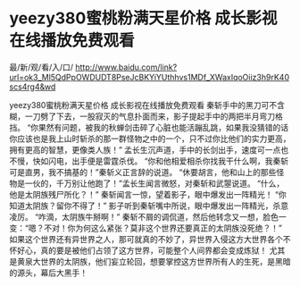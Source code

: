 # yeezy380蜜桃粉满天星价格 成长影视在线播放免费观看

最/新/观/看/入/口/ http://www.baidu.com/link?url=ok3_Ml5QdPpOWDUDT8PseJcBKYiYUthhvs1MDf_XWaxIqoOiiz3h9rK40scs4rg4&wd

yeezy380蜜桃粉满天星价格 成长影视在线播放免费观看
秦斩手中的黑刀可不含糊，一刀劈了下去，一股寂灭的气息扑面而来，影子提起手中的两把半月弯刀格挡。
    “你果然有问题，被我的秋蝉剑击碎了心脏也能活蹦乱跳，如果我没猜错的话你应该也是我上山时斩杀的那一群怪物之中的一个，只不过你比他们的实力更高，拥有更高的智慧，更像类人族！”
    孟长生沉声道，手中的长剑出手，速度可一点也不慢，快如闪电，出手便是雷霆杀伐。
    “你和他相爱相杀你找我干什么啊，我秦斩可是直男，我不搞基的！”秦斩义正言辞的说道。
    “休要胡言，他和山上的那些怪物是一伙的，千万别让他跑了！”孟长生闻言微怒，对秦斩和武曌说道。
    “什么，他是太阴族残尸所化？！”
    秦斩闻言一惊，望着影子，眼中爆发出一阵精光！
    “你知道太阴族？留你不得了！”
    影子听到秦斩嘴中所说，眼中爆发出一阵精光，杀意凌厉。
    “咋滴，太阴族牛掰啊！”
    秦斩不屑的调侃道，然后他转念又一想，脸色一变：“嗯？不对！你为何这么紧张？莫非这个世界还要真正的太阴族没死绝？！”
    如果这个世界还有异世界之人，那可就真的不妙了，异世界入侵这方大世界各个不怀好心，真的要是被他们占领了这方世界，可能整个人间界都会变成炼狱！
    尤其是黄泉大世界的太阴族，他们妄立轮回，想要掌控这方世界所有人的生死，是黑暗的源头，幕后大黑手！
